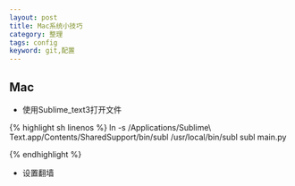 ```yaml
---
layout: post
title: Mac系统小技巧
category: 整理
tags: config 
keyword: git,配置
---
```


## Mac

- 使用Sublime_text3打开文件

{% highlight sh linenos %}
ln -s /Applications/Sublime\ Text.app/Contents/SharedSupport/bin/subl /usr/local/bin/subl
subl main.py

{% endhighlight %}

- 设置翻墙